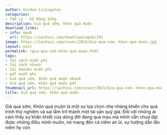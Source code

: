 ```yaml
---
author: Gordon Livingston
categories:
- Tâm Lý - Kỹ Năng Sống
description: Già quá sớm, khôn quá muộn
download_links:
- info: epub
  url: https://sachvui.com/download/epub/191
image: https://sachvui.com/cover/2015/Gia-qua-som--khon-qua-muon.jpg
layout: post
permalink: /gia-qua-som-khon-qua-muon.html
tags:
- tải sách miễn phí
- tải sách nhanh
- tải ebooks miễn phí
- pdf miễn phí
- Già quá sớm, khôn quá muộn ebook
- Già quá sớm, khôn quá muộn pdf
thumbnail_url: https://sachvui.com/cover/2015/Gia-qua-som--khon-qua-muon.jpg
title: Già quá sớm, khôn quá muộn
---
```


 <div class="item-desc text-justify"> Già quá sớm, Khôn quá muộn là một sự lựa chọn nhẹ nhàng khiến cho quá trình thử nghiệm và sai lầm trở thành một tài sản quý giá. Đối với những ai cảm thấy sự khẩn khiết của dòng đời đang qua mau mà mình vẫn chưa đạt được những điều mình muốn, nó mang đến cả niềm an ủi, sự hướng dẫn lẫn niềm hy vọn </div>